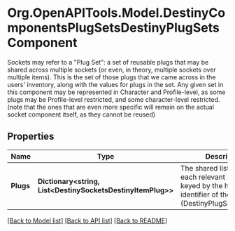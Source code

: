 # Org.OpenAPITools.Model.DestinyComponentsPlugSetsDestinyPlugSetsComponent
Sockets may refer to a \"Plug Set\": a set of reusable plugs that may be shared across multiple sockets (or even, in theory, multiple sockets over multiple items).  This is the set of those plugs that we came across in the users' inventory, along with the values for plugs in the set. Any given set in this component may be represented in Character and Profile-level, as some plugs may be Profile-level restricted, and some character-level restricted. (note that the ones that are even more specific will remain on the actual socket component itself, as they cannot be reused)

## Properties

Name | Type | Description | Notes
------------ | ------------- | ------------- | -------------
**Plugs** | **Dictionary&lt;string, List&lt;DestinySocketsDestinyItemPlug&gt;&gt;** | The shared list of plugs for each relevant PlugSet, keyed by the hash identifier of the PlugSet (DestinyPlugSetDefinition). | [optional] 

[[Back to Model list]](../README.md#documentation-for-models) [[Back to API list]](../README.md#documentation-for-api-endpoints) [[Back to README]](../README.md)

